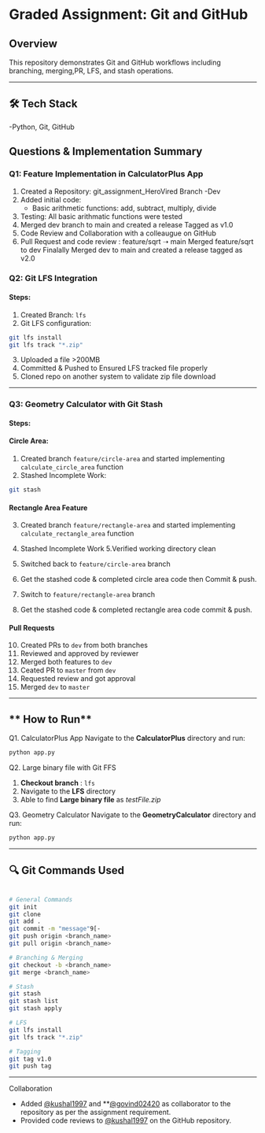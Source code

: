 # Graded Assignment: Git and GitHub

##  Overview

This repository demonstrates Git and GitHub workflows including branching, merging,PR, LFS, and stash operations.

---

## 🛠 Tech Stack 

-Python, Git, GitHub


##  Questions & Implementation Summary

### **Q1: Feature Implementation in CalculatorPlus App**

1. Created a Repository: git_assignment_HeroVired Branch -Dev
2. Added initial code:
    - Basic arithmetic functions: add, subtract, multiply, divide
3. Testing: All basic arithmatic functions were tested
4. Merged dev branch to main and created a release Tagged as v1.0
5. Code Review and Collaboration with a colleaugue on GitHub
6. Pull Request and code review : feature/sqrt ➝ main Merged feature/sqrt to dev Finalally Merged dev to main and created a release tagged as v2.0


### Q2: Git LFS Integration
#### Steps:

1. Created Branch: `lfs`
2. Git LFS configuration:
```bash command
git lfs install
git lfs track "*.zip"
```
3.  Uploaded a file >200MB
4. Committed & Pushed to Ensured LFS tracked file properly
5. Cloned repo on another system to validate zip file download

---

### **Q3: Geometry Calculator with Git Stash**
#### Steps:
#### Circle Area:

1. Created branch  `feature/circle-area` and started implementing `calculate_circle_area` function
2. Stashed Incomplete Work:
```bash
git stash
```

####  Rectangle Area Feature

3. Created branch `feature/rectangle-area` and started implementing `calculate_rectangle_area` function
4. Stashed Incomplete Work
5.Verified working directory clean


6. Switched back to `feature/circle-area` branch
7. Get the stashed code & completed circle area code then Commit & push.
8. Switch to `feature/rectangle-area` branch
9.  Get the stashed code & completed rectangle area code commit & push.

#### Pull Requests
10. Created PRs to `dev` from both branches
11. Reviewed and approved by reviewer
12. Merged both features to `dev`
13. Ceated PR to `master` from `dev`
14. Requested review and got approval
15. Merged `dev` to `master`
---

## ** How to Run**

 Q1. CalculatorPlus App
Navigate to the **CalculatorPlus** directory and run:
```bash
python app.py
```

Q2. Large binary file with Git FFS
1. **Checkout branch** : `lfs`
2. Navigate to the **LFS** directory 
3. Able to find **Large binary file** as *testFile.zip*

Q3. Geometry Calculator
Navigate to the **GeometryCalculator** directory and run:
```bash
python app.py
```
---


## 🔍 Git Commands Used

``` bash

# General Commands
git init
git clone
git add .
git commit -m "message"9[-
git push origin <branch_name>
git pull origin <branch_name>

# Branching & Merging
git checkout -b <branch_name>
git merge <branch_name>

# Stash
git stash
git stash list
git stash apply

# LFS
git lfs install
git lfs track "*.zip"

# Tagging
git tag v1.0
git push tag
```

---

Collaboration

- Added [@kushal1997](https://github.com/kushal1997) and **[@govind02420](https://github.com/govind02420) as collaborator to the repository as per the assignment requirement.
- Provided code reviews to [@kushal1997](https://github.com/kushal1997) on the GitHub repository.

